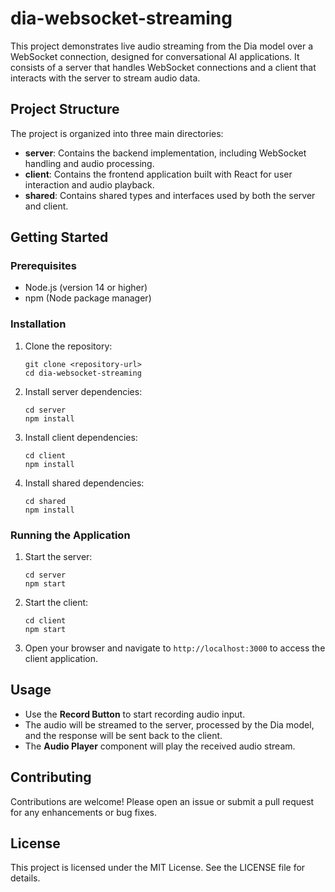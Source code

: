 # dia-websocket-streaming

This project demonstrates live audio streaming from the Dia model over a WebSocket connection, designed for conversational AI applications. It consists of a server that handles WebSocket connections and a client that interacts with the server to stream audio data.

## Project Structure

The project is organized into three main directories:

- **server**: Contains the backend implementation, including WebSocket handling and audio processing.
- **client**: Contains the frontend application built with React for user interaction and audio playback.
- **shared**: Contains shared types and interfaces used by both the server and client.

## Getting Started

### Prerequisites

- Node.js (version 14 or higher)
- npm (Node package manager)

### Installation

1. Clone the repository:

   ```
   git clone <repository-url>
   cd dia-websocket-streaming
   ```

2. Install server dependencies:

   ```
   cd server
   npm install
   ```

3. Install client dependencies:

   ```
   cd client
   npm install
   ```

4. Install shared dependencies:

   ```
   cd shared
   npm install
   ```

### Running the Application

1. Start the server:

   ```
   cd server
   npm start
   ```

2. Start the client:

   ```
   cd client
   npm start
   ```

3. Open your browser and navigate to `http://localhost:3000` to access the client application.

## Usage

- Use the **Record Button** to start recording audio input.
- The audio will be streamed to the server, processed by the Dia model, and the response will be sent back to the client.
- The **Audio Player** component will play the received audio stream.

## Contributing

Contributions are welcome! Please open an issue or submit a pull request for any enhancements or bug fixes.

## License

This project is licensed under the MIT License. See the LICENSE file for details.